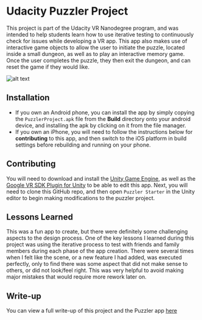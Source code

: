 # Udacity Puzzler Project
This project is part of the Udacity VR Nanodegree program, and was intended to help students learn how to use iterative testing to continuously check for issues while developing a VR app.  This app also makes use of interactive game objects to allow the user to initiate the puzzle, located inside a small dungeon, as well as to play an interactive memory game.  Once the user completes the puzzle, they then exit the dungeon, and can reset the game if they would like.

![alt text](Puzzler%20Starter/Screenshots/Screenshot_LightingAndOrbs.png "In-game screenshot")

## Installation
* If you own an Android phone, you can install the app by simply copying the `PuzzlerProject.apk` file from the **Build** directory onto your android device, and installing the apk by clicking on it from the file manager.
* If you own an iPhone, you will need to follow the instructions below for **contributing** to this app, and then switch to the iOS platform in build settings before rebuilding and running on your phone.

## Contributing
You will need to download and install the [Unity Game Engine](https://unity3d.com/), as well as the [Google VR SDK Plugin for Unity](https://developers.google.com/vr/unity/download) to be able to edit this app.  Next, you will need to clone this GitHub repo, and then open `Puzzler Starter` in the Unity editor to begin making modifications to the puzzler project.

## Lessons Learned
This was a fun app to create, but there were definitely some challenging aspects to the design process.  One of the key lessons I learned during this project was using the iterative process to test with friends and family members during each phase of the app creation.  There were several times when I felt like the scene, or a new feature I had added, was executed perfectly, only to find there was some aspect that did not make sense to others, or did not look/feel right.  This was very helpful to avoid making major mistakes that would require more rework later on.

## Write-up
You can view a full write-up of this project and the Puzzler app [here](https://medium.com/@davijoh73/daves-dungeon-puzzler-of-terror-230a42379e48)
